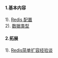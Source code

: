 #### 1.基本内容
1). [Redis 配置](http://www.runoob.com/redis/redis-conf.html)  
2). [数据类型](http://www.runoob.com/redis/redis-data-types.html)  
#### 2.拓展
1). [Redis简单扩容经验谈](http://blog.csdn.net/shawhe/article/details/53166346)  




